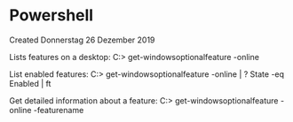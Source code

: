 # Powershell
Created Donnerstag 26 Dezember 2019

Lists features on a desktop:
C:\> get-windowsoptionalfeature -online

List enabled features:
C:\> get-windowsoptionalfeature -online | ? State -eq Enabled | ft

Get detailed information about a feature:
C:\> get-windowsoptionalfeature -online -featurename <Name>

